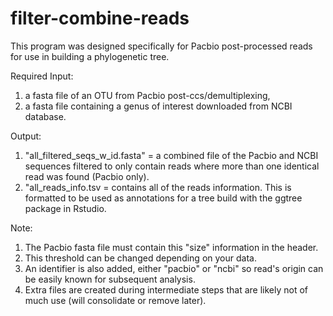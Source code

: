 # filter-combine-reads

This program was designed specifically for Pacbio post-processed reads for use in building a phylogenetic tree.

Required Input:
1) a fasta file of an OTU from Pacbio post-ccs/demultiplexing,
2) a fasta file containing a genus of interest downloaded from NCBI database. 

Output:
1) "all_filtered_seqs_w_id.fasta" = a combined file of the Pacbio and NCBI sequences filtered to only contain reads where more than one identical read was found (Pacbio only).
2) "all_reads_info.tsv = contains all of the reads information. This is formatted to be used as annotations for a tree build with the ggtree package in Rstudio.

Note:
1) The Pacbio fasta file must contain this "size" information in the header. 
2) This threshold can be changed depending on your data. 
3) An identifier is also added, either "pacbio" or "ncbi" so read's origin can be easily known for subsequent analysis.
4) Extra files are created during intermediate steps that are likely not of much use (will consolidate or remove later).
